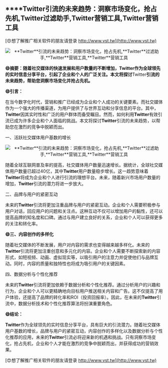 ## ****Twitter**引流的未来趋势：洞察市场变化，抢占先机,**Twitter**过滤助手,**Twitter**营销工具,**Twitter**营销工具**

[😍想了解推广相关软件的朋友请登录 http://www.vst.tw](http://www.vst.tw)

 <center><img src="https://vst.tw/MP4/tuiguang/png/1.png" alt="**Twitter**引流的未来趋势：洞察市场变化，抢占先机,**Twitter**过滤助手,**Twitter**营销工具,**Twitter**营销工具"></center>

**😄摘要：随着社交媒体的快速发展和用户数量的不断增加，**Twitter**作为全球领先的实时信息分享平台，引起了企业和个人的广泛关注。本文将探讨**Twitter**引流的未来趋势，帮助您洞察市场变化并抢占先机。**

**😄引言：**

在当今数字化时代，营销和推广已经成为企业和个人成功的关键要素。而社交媒体作为一个强大的传播渠道，为用户提供了与世界互动和分享信息的平台。其中，**Twitter**因其实时性和广泛的用户群体而备受瞩目。然而，如何利用**Twitter**有效引流已成为许多企业和个人面临的挑战。本文将探讨**Twitter**引流的未来趋势，以帮助您在激烈的竞争中脱颖而出。

一、活跃社交媒体用户基数的增长

 <center><img src="https://vst.tw/MP4/tuiguang/png/1.png" alt="**Twitter**引流的未来趋势：洞察市场变化，抢占先机,**Twitter**过滤助手,**Twitter**营销工具,**Twitter**营销工具"></center>

随着全球互联网普及率的提高，社交媒体用户数量迅速增长。据统计，全球社交媒体用户数量已超过40亿，其中**Twitter**用户数量稳步增长。这一趋势意味着**Twitter**将成为企业和个人进行引流的理想平台。未来，随着新兴市场用户数量的增加，**Twitter**引流的潜力将进一步放大。

二、品牌与用户的紧密互动

未来的**Twitter**引流将更加注重品牌与用户的紧密互动。企业和个人需要积极参与用户对话，回应用户的问题和关注点。这种互动不仅可以增加用户的黏性，还可以提高品牌的知名度和口碑。通过与用户建立良好的关系，企业和个人可以获得更多的关注和转化率。

**😄三、内容创作的多样化**

随着社交媒体的不断发展，用户对内容的需求也变得越来越多样化。未来的**Twitter**引流将更加注重创意和多元化的内容。企业和个人需要不断探索新的内容形式，如短视频、动画、虚拟现实等，以吸引用户的注意力并促使他们与品牌互动。同时，内容的质量和独特性也将成为吸引用户的关键因素。

四、数据分析与个性化推荐

未来的**Twitter**引流将更加依赖于数据分析和个性化推荐。通过分析用户的兴趣和行为，企业和个人可以更精确地向目标用户推送相关内容和广告。这不仅提高了用户体验，还提高了品牌的转化率和ROI（投资回报率）。因此，在未来的**Twitter**引流中，数据分析技术和个性化推荐算法将扮演重要角色。

**😄结论：**

**Twitter**作为全球领先的实时信息分享平台，具有巨大的引流潜力。随着社交媒体用户基数的增长，品牌与用户的紧密互动，内容创作的多样化以及数据分析与个性化推荐的应用，未来的**Twitter**引流必将迎来新的机遇和挑战。只有洞察市场变化，抢占先机，企业和个人才能在激烈的竞争中脱颖而出，并获得成功的营销效果。

[😍想了解推广相关软件的朋友请登录 http://www.vst.tw](http://www.vst.tw)



